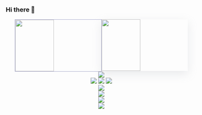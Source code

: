 ### Hi there 👋
<div style="display:flex;justify-content:center"> 
    <img style="width:45%;border: 1px solid #a8a9cc" height="137px" src="https://github-readme-stats.vercel.app/api?username=voile-source&hide_title=true&hide_border=true&show_icons=true&line_height=21" />
  
  <img style="width:45%;box-shadow: rgba(149, 157, 165, 0.2) 0px 8px 24px;" height="137px" src="https://github-readme-stats.vercel.app/api/top-langs/?username=voile-source&hide_title=true&hide_border=true&layout=compact&langs_count=6" /> 
</div>
<div align="center" width="100%"> <img src="https://github-profile-trophy.vercel.app/?username=voile-source" /> </div>
<div align="center"> 
    <img src="https://img.shields.io/badge/-HTML5-E34F26?style=flat-square&logo=html5&logoColor=white" /> 
    <img src="https://img.shields.io/badge/-CSS3-1572B6?style=flat-square&logo=css3" /> 
    <img src="https://img.shields.io/badge/-JavaScript-oringe?style=flat-square&logo=javascript" /> 
</div>
<div align="center"> <img src="https://visitor-badge.glitch.me/badge?page_id=voile-source" /> </div>
<div align="center"> <img src="https://activity-graph.herokuapp.com/graph?username=voile-source&theme=xcode" /> </div>
<div align="center"> <img src="https://github-readme-streak-stats.herokuapp.com/?user=voile-source" /> </div>
<div align="center"> <img src="https://stats.justsong.cn/api/csdn?id=volit_"> </div>

<!--
**voile-source/voile-source** is a ✨ _special_ ✨ repository because its `README.md` (this file) appears on your GitHub profile.

Here are some ideas to get you started:

- 🔭 I’m currently working on ...
- 🌱 I’m currently learning ...
- 👯 I’m looking to collaborate on ...
- 🤔 I’m looking for help with ...
- 💬 Ask me about ...
- 📫 How to reach me: ...
- 😄 Pronouns: ...
- ⚡ Fun fact: ...
-->
